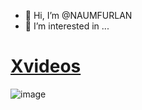 - 👋 Hi, I’m @NAUMFURLAN
- 👀 I’m interested in ...
# [Xvideos](https://xvideos.com) 
![image](https://github.com/NAUMFURLAN/NAUMFURLAN/assets/169256633/6fa89cd0-6db5-4bb7-8e79-4529e0e5209c)

